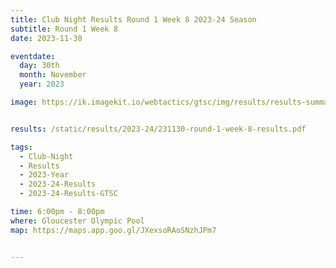 ```yaml
---
title: Club Night Results Round 1 Week 8 2023-24 Season
subtitle: Round 1 Week 8
date: 2023-11-30

eventdate:
  day: 30th
  month: November
  year: 2023

image: https://ik.imagekit.io/webtactics/gtsc/img/results/results-summary-8.jpg


results: /static/results/2023-24/231130-round-1-week-8-results.pdf

tags:
  - Club-Night
  - Results
  - 2023-Year
  - 2023-24-Results
  - 2023-24-Results-GTSC

time: 6:00pm - 8:00pm
where: Gloucester Olympic Pool
map: https://maps.app.goo.gl/JXexsoRAoSNzhJPm7


---
```






